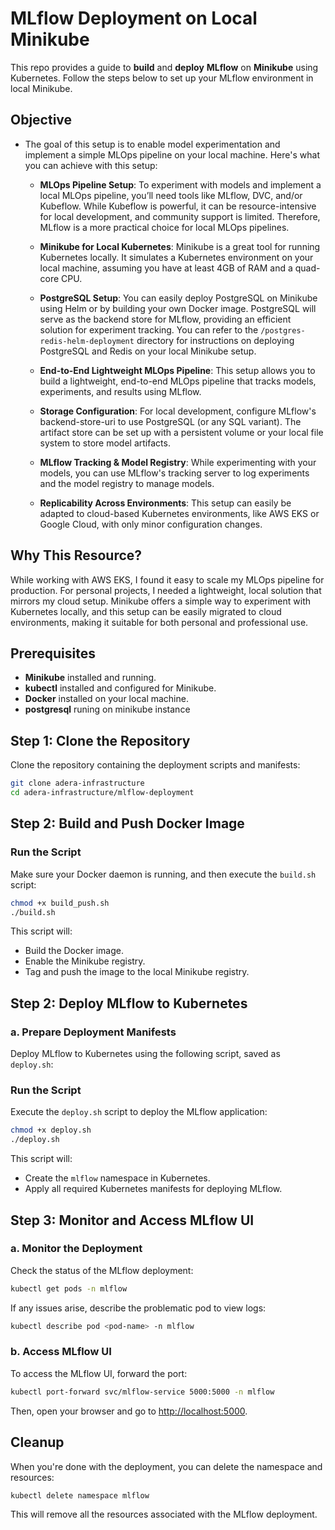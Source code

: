 # MLflow Deployment on Local Minikube
This repo provides a guide to **build** and **deploy** **MLflow** on **Minikube** using Kubernetes. Follow the steps below to set up your MLflow environment in local Minikube.

## Objective

- The goal of this setup is to enable model experimentation and implement a simple MLOps pipeline on your local machine. Here's what you can achieve with this setup:

  - **MLOps Pipeline Setup**: To experiment with models and implement a local MLOps pipeline, you’ll need tools like MLflow, DVC, and/or Kubeflow. While Kubeflow is powerful, it can be resource-intensive for local development, and community support is limited. Therefore, MLflow is a more practical choice for local MLOps pipelines.

  - **Minikube for Local Kubernetes**: Minikube is a great tool for running Kubernetes locally. It simulates a Kubernetes environment on your local machine, assuming you have at least 4GB of RAM and a quad-core CPU.
  
  - **PostgreSQL Setup**: You can easily deploy PostgreSQL on Minikube using Helm or by building your own Docker image. PostgreSQL will serve as the backend store for MLflow, providing an efficient solution for experiment tracking. You can refer to the `/postgres-redis-helm-deployment` directory for instructions on deploying PostgreSQL and Redis on your local Minikube setup.

  - **End-to-End Lightweight MLOps Pipeline**: This setup allows you to build a lightweight, end-to-end MLOps pipeline that tracks models, experiments, and results using MLflow.

  - **Storage Configuration**: For local development, configure MLflow's backend-store-uri to use PostgreSQL (or any SQL variant). The artifact store can be set up with a persistent volume or your local file system to store model artifacts.

  - **MLflow Tracking & Model Registry**: While experimenting with your models, you can use MLflow's tracking server to log experiments and the model registry to manage models.

  - **Replicability Across Environments**: This setup can easily be adapted to cloud-based Kubernetes environments, like AWS EKS or Google Cloud, with only minor configuration changes.

## Why This Resource?

While working with AWS EKS, I found it easy to scale my MLOps pipeline for production. For personal projects, I needed a lightweight, local solution that mirrors my cloud setup. Minikube offers a simple way to experiment with Kubernetes locally, and this setup can be easily migrated to cloud environments, making it suitable for both personal and professional use.

## Prerequisites
- **Minikube** installed and running.
- **kubectl** installed and configured for Minikube.
- **Docker** installed on your local machine.
- **postgresql** runing on minikube instance 

## Step 1: Clone the Repository
Clone the repository containing the deployment scripts and manifests:
```bash
git clone adera-infrastructure
cd adera-infrastructure/mlflow-deployment
```
## Step 2: Build and Push Docker Image
### Run the Script

Make sure your Docker daemon is running, and then execute the `build.sh` script:

```bash
chmod +x build_push.sh
./build.sh
```

This script will:

- Build the Docker image.
- Enable the Minikube registry.
- Tag and push the image to the local Minikube registry.

## Step 2: Deploy MLflow to Kubernetes
### a. Prepare Deployment Manifests

Deploy MLflow to Kubernetes using the following script, saved as `deploy.sh`:

### Run the Script

Execute the `deploy.sh` script to deploy the MLflow application:

```bash
chmod +x deploy.sh
./deploy.sh
```

This script will:

- Create the `mlflow` namespace in Kubernetes.
- Apply all required Kubernetes manifests for deploying MLflow.

## Step 3: Monitor and Access MLflow UI

### a. Monitor the Deployment

Check the status of the MLflow deployment:

```bash
kubectl get pods -n mlflow
```

If any issues arise, describe the problematic pod to view logs:

```bash
kubectl describe pod <pod-name> -n mlflow
```

### b. Access MLflow UI

To access the MLflow UI, forward the port:

```bash
kubectl port-forward svc/mlflow-service 5000:5000 -n mlflow
```

Then, open your browser and go to [http://localhost:5000](http://localhost:5000).

## Cleanup

When you're done with the deployment, you can delete the namespace and resources:

```bash
kubectl delete namespace mlflow
```

This will remove all the resources associated with the MLflow deployment.
